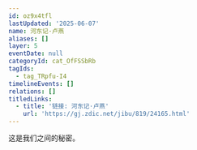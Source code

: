 ```yaml
---
id: oz9x4tfl
lastUpdated: '2025-06-07'
name: 河东记·卢燕
aliases: []
layer: 5
eventDate: null
categoryId: cat_OfFSSbRb
tagIds:
  - tag_TRpfu-I4
timelineEvents: []
relations: []
titledLinks:
  - title: '链接: 河东记·卢燕'
    url: 'https://gj.zdic.net/jibu/819/24165.html'
---
```

这是我们之间的秘密。
